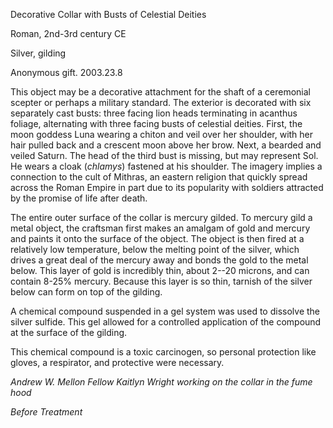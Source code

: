 Decorative Collar with Busts of Celestial Deities

Roman, 2nd-3rd century CE

Silver, gilding

Anonymous gift. 2003.23.8

This object may be a decorative attachment for the shaft of a ceremonial
scepter or perhaps a military standard. The exterior is decorated with
six separately cast busts: three facing lion heads terminating in
acanthus foliage, alternating with three facing busts of celestial
deities. First, the moon goddess Luna wearing a chiton and veil over her
shoulder, with her hair pulled back and a crescent moon above her brow.
Next, a bearded and veiled Saturn. The head of the third bust is
missing, but may represent Sol. He wears a cloak (*chlamys*) fastened at
his shoulder. The imagery implies a connection to the cult of Mithras,
an eastern religion that quickly spread across the Roman Empire in part
due to its popularity with soldiers attracted by the promise of life
after death.

The entire outer surface of the collar is mercury gilded. To mercury
gild a metal object, the craftsman first makes an amalgam of gold and
mercury and paints it onto the surface of the object. The object is then
fired at a relatively low temperature, below the melting point of the
silver, which drives a great deal of the mercury away and bonds the gold
to the metal below. This layer of gold is incredibly thin, about 2--20
microns, and can contain 8-25% mercury. Because this layer is so thin,
tarnish of the silver below can form on top of the gilding.

A chemical compound suspended in a gel system was used to dissolve the
silver sulfide. This gel allowed for a controlled application of the
compound at the surface of the gilding.

This chemical compound is a toxic carcinogen, so personal protection
like gloves, a respirator, and protective were necessary.

*Andrew W. Mellon Fellow Kaitlyn Wright working on the collar in the
fume hood*

*Before Treatment*
